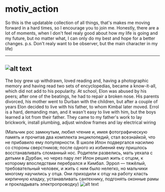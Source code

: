# motiv_action
So this is the updatable collection of all things, that's makes me moving forward in a hard times, so I encourage you to join me.
Honestly, there are a lot of moments, when I don't feel realy good about how my life is going and my future, but no matter what, I can only do my best and hope for a better changes.
p.s. Don't realy want to be observer, but the main character in my life)

------------------------------------------------------------------------------------------------------------------------------------------------------------------------
![alt text](https://sun9-83.userapi.com/impf/DhND55f6k6xGc7MvM0bo-MiNxGX9oGzd9BbT4A/Zi3Z4vV3QXs.jpg?size=700x875&quality=96&sign=394f6065f7235fa219af5414baf3a507&type=album)
------------------------------------------------------------------------------------------------------------------------------------------------------------------------
The boy grew up withdrawn, loved reading and, having a photographic memory and having read two sets of encyclopedias, became a know-it-all, which did not add to his popularity. At school, Elon was abused by his peers; after one of the beatings, he had to repair a broken nose. His parents divorced, his mother went to Durban with the children, but after a couple of years Elon decided to live with his father, to whom Kimbal later moved. Errol is a hard, demanding man, and it wasn't easy to live with him, but the boys learned a lot from their father. They came to my father's work to lay brickwork, install plumbing, adjust window frames and lay electrical wiring


(Мальчик рос замкнутым, любил чтение и, имея фотографическую память и прочитав два комплекта энциклопедий, стал всезнайкой, что не прибавило ему популярности. В школе Илон подвергался насилию со стороны сверстников; после одного из избиений ему пришлось восстанавливать сломанный нос. Родители развелись, мать уехала с детьми в Дурбан, но через пару лет Илон решил жить с отцом, к которому впоследствии перебрался и Кимбал. Эррол — тяжёлый, требовательный человек, и жить с ним было нелегко, но мальчики многому научились у отца. Они приходили к отцу на работу класть кирпичную кладку, устанавливать сантехнику, подгонять оконные рамы и прокладывать электропроводку)
![alt text](https://sun9-77.userapi.com/impf/HdotHTSosABaaVXs6_ZciTh-NXzMDJn__5049Q/ErrOoHNRPkY.jpg?size=2400x1350&quality=95&sign=4c33a74fbc6e2d4c99e01e56d58ce454&type=album)

